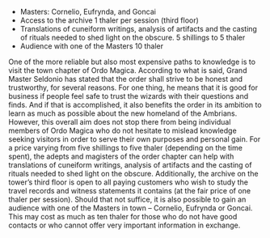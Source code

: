 - Masters: Cornelio, Eufrynda, and Goncai
- Access to the archive 1 thaler per session (third floor)
- Translations of cuneiform writings, analysis of artifacts and the casting of rituals needed to shed light on the obscure. 5 shillings to 5 thaler
- Audience with one of the Masters 10 thaler

One of the more reliable but also most expensive paths to knowledge is to visit the town chapter of Ordo Magica. According to what is said, Grand Master Seldonio has stated that the order shall strive to be honest and trustworthy, for several reasons. For one thing, he means that it is good for business if people feel safe to trust the wizards with their questions and finds. And if that is accomplished, it also benefits the order in its ambition to learn as much as possible about the new homeland of the Ambrians. However, this overall aim does not stop there from being individual members of Ordo Magica who do not hesitate to mislead knowledge seeking visitors in order to serve their own purposes and personal gain. For a price varying from five shillings to five thaler (depending on the time spent), the adepts and magisters of the order chapter can help with translations of cuneiform writings, analysis of artifacts and the casting of rituals needed to shed light on the obscure. Additionally, the archive on the tower’s third floor is open to all paying customers who wish to study the travel records and witness statements it contains (at the fair price of one thaler per session). Should that not suffice, it is also possible to gain an audience with one of the Masters in town – Cornelio, Eufrynda or Goncai. This may cost as much as ten thaler for those who do not have good contacts or who cannot offer very important information in exchange.